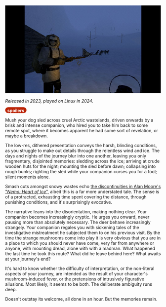 <!--
.. title: That Which Gave Chase
.. slug: that-which-gave-chase
.. date: 2024-11-04 15:56:38 UTC-06:00
.. tags: videogame,geek,media,pc,completed,drugs
-->

![](/files/2024/that-which-gave-chase.jpg)

*Released in 2023, played on Linux in 2024.*

<span style="background:#bb2200; color:white; border-radius: 1em; padding-left: 0.5em; padding-right: 0.5em; padding-top: 2px;"><b>spoilers</b></span>

Mush your dog sled across cruel Arctic wastelands, driven onwards by a brisk and intense companion, who hired you to take him back to some remote spot, where it becomes apparent he had some sort of revelation, or maybe a breakdown.

The low-res, dithered presentation conveys the harsh, blinding conditions, as you struggle to make out details through the relentless wind and ice. The days and nights of the journey blur into one another, leaving you only fragmentary, disjointed memories:
sledding across the ice;
arriving at crude wooden huts for the night;
mounting the sled before dawn;
collapsing into rough bunks; 
righting the sled while your companion curses you for a fool;
silent moments alone.

Smash cuts amongst snowy wastes echo [the discontinuities in Alan Moore's "*Nemo: Heart of Ice*"](https://readcomic.me/comic/nemo-heart-of-ice/issue-full/31), albeit this is a far more understated tale. The sense is of a protracted, exhausting time spent covering the distance, through punishing conditions, and it's surprisingly evocative.

The narrative leans into the disorientation, making nothing clear. Your companion becomes increasingly cryptic. He urges you onward, never pausing more than absolutely necessary. The deer behave increasingly strangely. Your companion regales you with sickening tales of the investigative mistreatment he subjected them to on his previous visit. By the time the strange mushrooms come into play it is very obvious that you are in a place to which you should never have come, very far from anywhere or anyone, with mounting dread, alone with with a madman. What happened the last time he took this route? What did he leave behind here? What awaits at your journey's end?

It's hard to know whether the difficulty of interpretation, or the non-literal aspects of your journey, are intended as the result of your character's mushroom-induced fever, or the pretensions of intrusively figurative allusions. Most likely, it seems to be both. The deliberate ambiguity runs deep.

Doesn't outstay its welcome, all done in an hour. But the memories remain.

